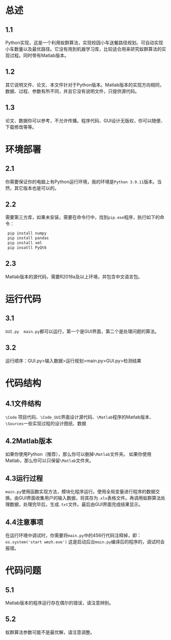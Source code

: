 # 总述
## 1.1 
 Python实现，这是一个利用蚁群算法，实现校园小车送餐路径规划。可自动实现小车数量以及最优路径。它没有用到机器学习库，比较适合用来研究蚁群算法的实现过程。同时带有Matlab版本。
## 1.2
 其它说明文件、论文、本文件针对于Python版本。Matlab版本的实现方向相同，数据、过程、参数有所不同，并且它没有说明文件，只提供源代码。
## 1.3
 论文、数据你可以参考，不允许传播。程序代码、GUI设计无版权，你可以随便、下载修改等等。

# 环境部署
## 2.1
 你需要保证你的电脑上有Python运行环境，我的环境是`Python 3.9.11`版本。当然，其它版本也是可以的。
## 2.2
 需要第三方库，如果未安装，需要在命令行中，找到`pip.exe`程序，执行如下的命令：
```python
 pip install numpy
 pip install pandas
 pip install xml
 pip insatll PyQt6
```
## 2.3
 Matlab版本的源代码，需要R2018a及以上环境，并包含中文语言包。

# 运行代码
## 3.1
 `GUI.py  main.py`都可以运行，第一个是GUI界面，第二个是处理问题的算法。
## 3.2
 运行顺序：GUI.py>输入数据>运行规划>main.py>GUI.py>检测结果

# 代码结构
## 4.1文件结构
 `\Code` 项目代码、`\Code_GUI`界面设计源代码、`\Matlab`程序的Matlab版本、`\Sources`一些实现过程的设计图纸、数据
## 4.2Matlab版本
 如果你使用Python（推荐），那么你可以删掉`\Matlab`文件夹。
 如果你使用Matlab，那么你可以只保留`\Matlab`文件夹。
## 4.3运行过程
 `main.py`使用函数实现方法，模块化程序运行。使用全局变量进行程序的数据交换。由GUI界面收集用户的输入数据，将其存为`.xls`表格文件。再调用蚁群算法处理数据，处理完毕后，生成`.txt`文件。最后由GUI界面完成结果显示。
## 4.4注意事项
 在运行环境中调试时，你需要将`main.py`中的456行代码注释掉，即：
`os.system('start wmzh.exe')`
 这是启动后台`main.py`编译后的程序的，调试时会报错。

# 代码问题
## 5.1
 Matlab版本的程序运行存在偶尔的错误，请注意辨别。
## 5.2
 蚁群算法参数可能不是最优解，请注意调整。